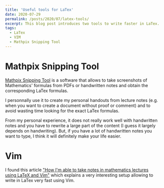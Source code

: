 ```yaml
---
title: 'Useful tools for LaTex'
date: 2020-07-29
permalink: /posts/2020/07/latex-tools/
excerpt: This blog post introduces two tools to write faster in LaTex. <br/><img src='/images/mathpix-latex.png' style="width:210px;height:210px;">
tags:
  - LaTex
  - VIM
  - Mathpix Snipping Tool
---
```


Mathpix Snipping Tool 
======
[Mathpix Snipping Tool](https://mathpix.com/) is a software that allows to take screenshots of Mathematics' formulas from PDFs or handwritten notes and obtain the corresponding LaTex formulas. 

I personnally use it to create my personal handouts from lecture notes (e.g. when you want to create a document without proof or comment) and to avoid wasting time looking for the exact LaTex formulas. 

From my personal experience, it does not really work well with handwritten notes and you have to rewrite a large part of the content (I guess it largely depends on handwriting). But, if you have a lot of handwritten notes you want to type, I think it will definitely make your life easier.  

Vim
======
I found this article ["How I'm able to take notes in mathematics lectures using LaTeX and Vim"](https://castel.dev/post/lecture-notes-1/) which explains a very interesting setup allowing to write in LaTex very fast using Vim. 
